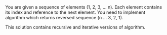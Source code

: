 You are given a sequence of elements (1, 2, 3, ... n). Each element contains its index and reference to the next element. 
You need to implement algorithm which returns reversed sequence (n ... 3, 2, 1). 

This solution contains recursive and iterative versions of algorithm.
